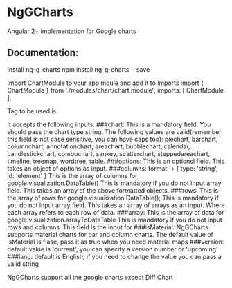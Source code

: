 # NgGCharts

Angular 2+ implementation for Google charts 

## Documentation:

Install ng-g-charts
    npm install ng-g-charts --save

Import ChartModule to your app mdule and add it to imports
    import { ChartModule } from './modules/chart/chart.module';
     imports: [
        ChartModule
    ],

Tag to be used is <ng-g-chart></ng-g-chart>

It accepts the following inputs: 
###chart: 
This is a mandatory field. You should pass the chart type string. 
The following values are valid(remember this field is not case sensitive, you can have caps too):
piechart, barchart, columnchart, annotationchart, areachart, bubblechart, calendar, candlestickchart, combochart, sankey, scatterchart, steppedareachart, timeline, treemap, wordtree, table. 
###options: 
This is an optionsl field. This takes an object of options as input.
###columns: 
format -> { type: 'string', id: 'element' }
This is the array of columns for google.visualization.DataTable() 
This is mandatory if you do not input array field. 
This takes an array of the above formatted objects.
###rows: 
This is the array of rows for google.visualization.DataTable();
This is mandatory if you do not input array field.
This takes an array of arrays as an input. Where each array refers to each row of data.
###array:
This is the array of data for google.visualization.arrayToDataTable
This is mandatory if you do not input rows and columns.
This field is the input for 
###isMaterial: 
NgGCharts supports material charts for bar and column charts. 
The default value of isMaterial is flase, pass it as true when you need material maps
###version: 
default value is 'current', you can specify a version number or 'upcoming'
###lang: 
default is English, if you need to change the value you can pass a valid string 

NgGCharts support all the google charts except Diff Chart
